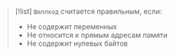
> [!list] 
> `Шеллкод` считается правильным, если:
> - Не содержит переменных
> - Не относится к прямым адресам памяти
> - Не содержит нулевых байтов


